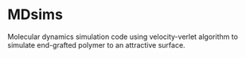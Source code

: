 # MDsims
Molecular dynamics simulation code using velocity-verlet algorithm to simulate end-grafted polymer to an attractive surface.
